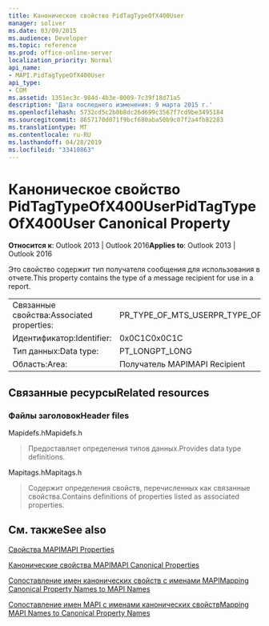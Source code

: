 ```yaml
---
title: Каноническое свойство PidTagTypeOfX400User
manager: soliver
ms.date: 03/09/2015
ms.audience: Developer
ms.topic: reference
ms.prod: office-online-server
localization_priority: Normal
api_name:
- MAPI.PidTagTypeOfX400User
api_type:
- COM
ms.assetid: 1351ec3c-984d-4b3e-8009-7c39f18d71a5
description: 'Дата последнего изменения: 9 марта 2015 г.'
ms.openlocfilehash: 5732cd5c2b0b8dc26d699c3567f7cd9be3495184
ms.sourcegitcommit: 8657170d071f9bcf680aba50b9c07f2a4fb82283
ms.translationtype: MT
ms.contentlocale: ru-RU
ms.lasthandoff: 04/28/2019
ms.locfileid: "33410863"
---
```

# <a name="pidtagtypeofx400user-canonical-property"></a><span data-ttu-id="167b8-103">Каноническое свойство PidTagTypeOfX400User</span><span class="sxs-lookup"><span data-stu-id="167b8-103">PidTagTypeOfX400User Canonical Property</span></span>

  
  
<span data-ttu-id="167b8-104">**Относится к**: Outlook 2013 | Outlook 2016</span><span class="sxs-lookup"><span data-stu-id="167b8-104">**Applies to**: Outlook 2013 | Outlook 2016</span></span> 
  
<span data-ttu-id="167b8-105">Это свойство содержит тип получателя сообщения для использования в отчете.</span><span class="sxs-lookup"><span data-stu-id="167b8-105">This property contains the type of a message recipient for use in a report.</span></span>
  
|||
|:-----|:-----|
|<span data-ttu-id="167b8-106">Связанные свойства:</span><span class="sxs-lookup"><span data-stu-id="167b8-106">Associated properties:</span></span>  <br/> |<span data-ttu-id="167b8-107">PR_TYPE_OF_MTS_USER</span><span class="sxs-lookup"><span data-stu-id="167b8-107">PR_TYPE_OF_MTS_USER</span></span>  <br/> |
|<span data-ttu-id="167b8-108">Идентификатор:</span><span class="sxs-lookup"><span data-stu-id="167b8-108">Identifier:</span></span>  <br/> |<span data-ttu-id="167b8-109">0x0C1C</span><span class="sxs-lookup"><span data-stu-id="167b8-109">0x0C1C</span></span>  <br/> |
|<span data-ttu-id="167b8-110">Тип данных:</span><span class="sxs-lookup"><span data-stu-id="167b8-110">Data type:</span></span>  <br/> |<span data-ttu-id="167b8-111">PT_LONG</span><span class="sxs-lookup"><span data-stu-id="167b8-111">PT_LONG</span></span>  <br/> |
|<span data-ttu-id="167b8-112">Область:</span><span class="sxs-lookup"><span data-stu-id="167b8-112">Area:</span></span>  <br/> |<span data-ttu-id="167b8-113">Получатель MAPI</span><span class="sxs-lookup"><span data-stu-id="167b8-113">MAPI Recipient</span></span>  <br/> |
   
## <a name="related-resources"></a><span data-ttu-id="167b8-114">Связанные ресурсы</span><span class="sxs-lookup"><span data-stu-id="167b8-114">Related resources</span></span>

### <a name="header-files"></a><span data-ttu-id="167b8-115">Файлы заголовок</span><span class="sxs-lookup"><span data-stu-id="167b8-115">Header files</span></span>

<span data-ttu-id="167b8-116">Mapidefs.h</span><span class="sxs-lookup"><span data-stu-id="167b8-116">Mapidefs.h</span></span>
  
> <span data-ttu-id="167b8-117">Предоставляет определения типов данных.</span><span class="sxs-lookup"><span data-stu-id="167b8-117">Provides data type definitions.</span></span>
    
<span data-ttu-id="167b8-118">Mapitags.h</span><span class="sxs-lookup"><span data-stu-id="167b8-118">Mapitags.h</span></span>
  
> <span data-ttu-id="167b8-119">Содержит определения свойств, перечисленных как связанные свойства.</span><span class="sxs-lookup"><span data-stu-id="167b8-119">Contains definitions of properties listed as associated properties.</span></span>
    
## <a name="see-also"></a><span data-ttu-id="167b8-120">См. также</span><span class="sxs-lookup"><span data-stu-id="167b8-120">See also</span></span>



[<span data-ttu-id="167b8-121">Свойства MAPI</span><span class="sxs-lookup"><span data-stu-id="167b8-121">MAPI Properties</span></span>](mapi-properties.md)
  
[<span data-ttu-id="167b8-122">Канонические свойства MAPI</span><span class="sxs-lookup"><span data-stu-id="167b8-122">MAPI Canonical Properties</span></span>](mapi-canonical-properties.md)
  
[<span data-ttu-id="167b8-123">Сопоставление имен канонических свойств с именами MAPI</span><span class="sxs-lookup"><span data-stu-id="167b8-123">Mapping Canonical Property Names to MAPI Names</span></span>](mapping-canonical-property-names-to-mapi-names.md)
  
[<span data-ttu-id="167b8-124">Сопоставление имен MAPI с именами канонических свойств</span><span class="sxs-lookup"><span data-stu-id="167b8-124">Mapping MAPI Names to Canonical Property Names</span></span>](mapping-mapi-names-to-canonical-property-names.md)

